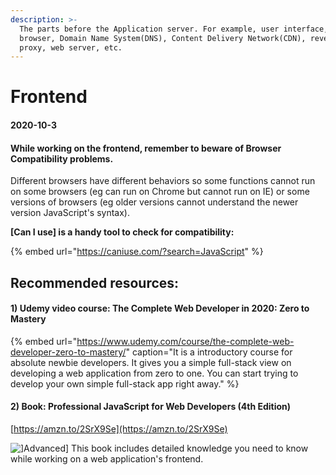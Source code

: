 ```yaml
---
description: >-
  The parts before the Application server. For example, user interface, client's
  browser, Domain Name System(DNS), Content Delivery Network(CDN), reverse
  proxy, web server, etc.
---
```


# Frontend

#### 2020-10-3

#### While working on the frontend, remember to beware of Browser Compatibility problems. 

Different browsers have different behaviors so some functions cannot run on some browsers \(eg can run on Chrome but cannot run on IE\) or some versions of browsers \(eg older versions cannot understand the newer version JavaScript's syntax\). 

**\[Can I use\] is a handy tool to check for compatibility:** 

{% embed url="https://caniuse.com/?search=JavaScript" %}

## Recommended resources:

#### 1\) Udemy video course: The Complete Web Developer in 2020: Zero to Mastery

{% embed url="https://www.udemy.com/course/the-complete-web-developer-zero-to-mastery/" caption="It is a introductory course for absolute newbie developers. It gives you a simple full-stack view on developing a web application from zero to one. You can start trying to develop your own simple full-stack app right away." %}

#### 2\) Book: Professional JavaScript for Web Developers \(4th Edition\)

[https://amzn.to/2SrX9Se](https://amzn.to/2SrX9Se)

![\]Advanced\] This book includes detailed knowledge you need to know while working on a web application&apos;s frontend.](../../.gitbook/assets/screenshot-2020-10-04-at-12.46.52-am.png)




